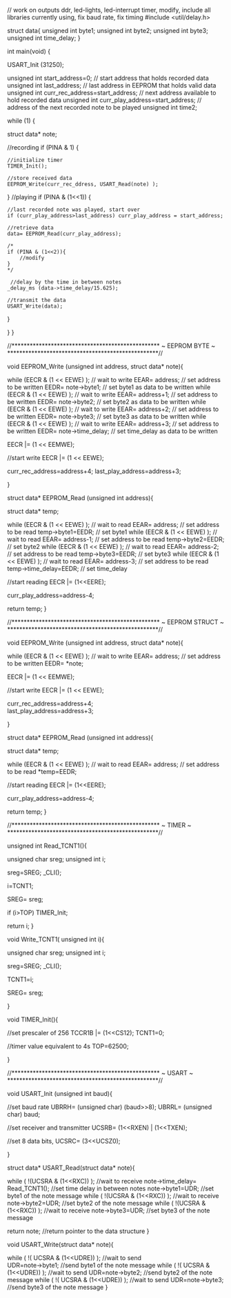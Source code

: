 
// work on outputs ddr, led-lights, led-interrupt timer, modify, include all libraries currently using, fix baud rate, fix timing
#include <util/delay.h>

struct data{
unsigned int byte1;
unsigned int byte2;
unsigned int byte3;
unsigned int time_delay;
}


int main(void) {

USART_Init (31250);

unsigned int start_address=0;                                            // start address that holds recorded data
unsigned int last_address;                                               // last address in EEPROM that holds valid data
unsigned int curr_rec_address=start_address;                             // next address available to hold recorded data
unsigned int curr_play_address=start_address;                            // address of the next recorded note to be played
unsigned int time2;

while (1) {
 
 struct data* note;
 
 //recording
 if (PINA & 1) {
 	
 	//initialize timer
 	TIMER_Init();
 	
 	//store received data
 	EEPROM_Write(curr_rec_ddress, USART_Read(note) );

 	
 }
 //playing
 if (PINA & (1<<1)) {
 	
 	//last recorded note was played, start over
 	if (curr_play_address>last_address) curr_play_address = start_address;
 	
 	//retrieve data
 	data= EEPROM_Read(curr_play_address);
 	
 	/*
 	if (PINA & (1<<2)){
 		//modify
 	}
 	*/
 	
 	 //delay by the time in between notes
 	_delay_ms (data->time_delay/15.625);
 	
 	//transmit the data
 	USART_Write(data);
 	
 }
 
}
}



//************************************************* ~ EEPROM BYTE ~ **************************************************//


void EEPROM_Write (unsigned int address, struct data* note){

while (EECR & (1 << EEWE) );                                 // wait to write
EEAR= address;                                               // set address to be written
EEDR= note->byte1;                                           // set byte1 as data to be written
while (EECR & (1 << EEWE) );                                 // wait to write
EEAR= address+1;                                             // set address to be written
EEDR= note->byte2;                                           // set byte2 as data to be written
while (EECR & (1 << EEWE) );                                 // wait to write
EEAR= address+2;                                             // set address to be written
EEDR= note->byte3;                                           // set byte3 as data to be written
while (EECR & (1 << EEWE) );                                 // wait to write
EEAR= address+3;                                             // set address to be written
EEDR= note->time_delay;                                      // set time_delay as data to be written

EECR |= (1 << EEMWE);

//start write
EECR |= (1 << EEWE);

curr_rec_address=address+4;
last_play_address=address+3;

}



struct data* EEPROM_Read (unsigned int address){

struct data* temp;

while (EECR & (1 << EEWE) );                                 // wait to read
EEAR= address;                                               // set address to be read
temp->byte1=EEDR;                                            // set byte1
while (EECR & (1 << EEWE) );                                 // wait to read
EEAR= address-1;                                             // set address to be read
temp->byte2=EEDR;                                            // set byte2
while (EECR & (1 << EEWE) );                                 // wait to read
EEAR= address-2;                                             // set address to be read
temp->byte3=EEDR;                                            // set byte3
while (EECR & (1 << EEWE) );                                 // wait to read
EEAR= address-3;                                             // set address to be read
temp->time_delay=EEDR;                                       // set time_delay

//start reading
EECR |= (1<<EERE);

curr_play_address=address-4;

return temp;
}

//************************************************* ~ EEPROM STRUCT ~ **************************************************//


void EEPROM_Write (unsigned int address, struct data* note){

while (EECR & (1 << EEWE) );                                 // wait to write
EEAR= address;                                               // set address to be written
EEDR= *note;                                        
                                

EECR |= (1 << EEMWE);

//start write
EECR |= (1 << EEWE);

curr_rec_address=address+4;                                  
last_play_address=address+3;

}



struct data* EEPROM_Read (unsigned int address){

struct data* temp;

while (EECR & (1 << EEWE) );                                 // wait to read
EEAR= address;                                               // set address to be read
*temp=EEDR;                                         

//start reading
EECR |= (1<<EERE);

curr_play_address=address-4;

return temp;
}


//************************************************* ~ TIMER ~ **************************************************//


unsigned int Read_TCNT1(){

unsigned char sreg;
unsigned int i;

sreg=SREG;
_CLI();

i=TCNT1;

SREG= sreg;

if (i>TOP) TIMER_Init;

return i;
}



void Write_TCNT1( unsigned int i){

unsigned char sreg;
unsigned int i;

sreg=SREG;
_CLI();

TCNT1=i;

SREG= sreg;

}




void TIMER_Init(){

//set prescaler of 256
TCCR1B |= (1<<CS12);
TCNT1=0;

//timer value equivalent to 4s
TOP=62500;

}



//************************************************* ~ USART ~ **************************************************//


void USART_Init (unsigned int baud){

//set baud rate
UBRRH= (unsigned char) (baud>>8);
UBRRL= (unsigned char) baud;

//set receiver and transmitter
UCSRB= (1<<RXEN) | (1<<TXEN);

//set 8 data bits, 
UCSRC= (3<<UCSZ0);

}


struct data* USART_Read(struct data* note){

while ( !(UCSRA & (1<<RXC)) );                                 //wait to receive
note->time_delay= Read_TCNT1();                                //set time delay in between notes
note->byte1=UDR;                                               //set byte1 of the note message
while ( !(UCSRA & (1<<RXC)) );                                 //wait to receive
note->byte2=UDR;                                               //set byte2 of the note message
while ( !(UCSRA & (1<<RXC)) );                                 //wait to receive
note->byte3=UDR;                                               //set byte3 of the note message


return note;                                                   //return pointer to the data structure
}



void USART_Write(struct data* note){

while ( !( UCSRA & (1<<UDRE)) );                                 //wait to send      
UDR=note->byte1;                                                 //send byte1 of the note message
while ( !( UCSRA & (1<<UDRE)) );                                 //wait to send
UDR=note->byte2;                                                 //send byte2 of the note message
while ( !( UCSRA & (1<<UDRE)) );                                 //wait to send
UDR=note->byte3;                                                 //send byte3 of the note message
}
